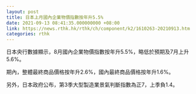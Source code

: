 ```yaml
---
layout: post
title: 日本上月國內企業物價指數按年升5.5%
date: 2021-09-13 08:41:35.000000000 +08:00
link: https://news.rthk.hk/rthk/ch/component/k2/1610263-20210913.htm
categories: rthk
---
```


日本央行數據顯示，8月國內企業物價指數按年升5.5%，略低於預期及7月上升5.6%。
 
期內，整體最終商品價格按年升2.6%，國內最終商品價格按年升1.6%。

另外，日本政府公布，第3季大型製造業景氣判斷指數為正7，上季負1.4。
